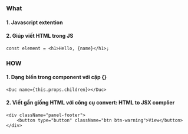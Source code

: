 
### What

#### 1. Javascript extention
#### 2. Giúp viết HTML trong JS
```
const element = <h1>Hello, {name}</h1>;
```

### HOW

#### 1. Dạng biến trong component với cặp {}
```
<Duc name={this.props.children}></Duc>
```

#### 2. Viết gần giống HTML với công cụ convert: HTML to JSX complier
```
<div className="panel-footer">
    <button type="button" className="btn btn-warning">View</button>
</div>
```



